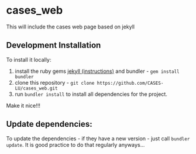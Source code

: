 # cases_web
This will include the cases web page based on jekyll

## Development Installation
To install it locally:

1. install the ruby gems [jekyll (instructions)](https://jekyllrb.com/docs/installation/) and bundler - ```gem install bundler```
2. clone this repository - ```git clone https://github.com/CASES-LU/cases_web.git```
3. run ```bundler install``` to install all dependencies for the project.

Make it nice!!!

## Update dependencies:

To update the dependencies - if they have a new version - just call ```bundler update```. It is good practice to do that regularly anyways...
